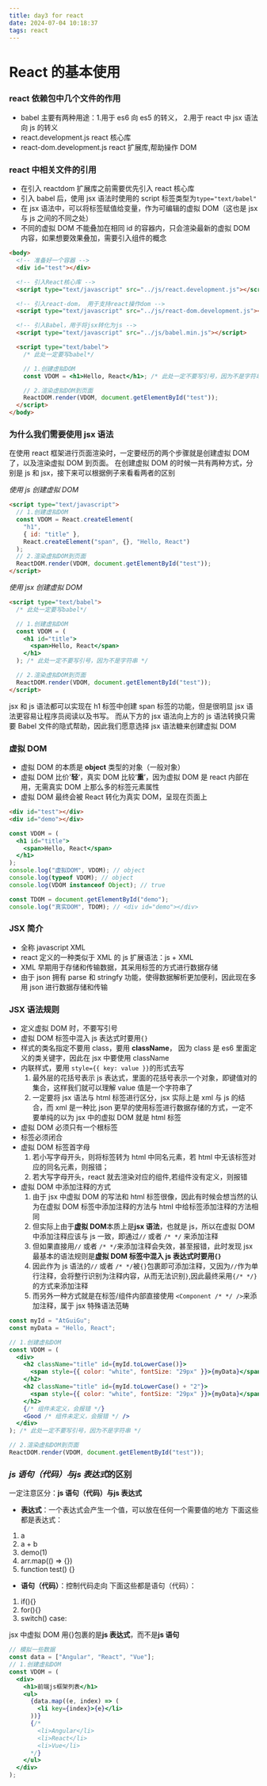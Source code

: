 ```yaml
---
title: day3 for react
date: 2024-07-04 10:18:37
tags: react
---
```


# React 的基本使用

### react 依赖包中几个文件的作用

- babel 主要有两种用途：1.用于 es6 向 es5 的转义， 2.用于 react 中 jsx 语法向 js 的转义
- react.development.js react 核心库
- react-dom.development.js react 扩展库,帮助操作 DOM

### react 中相关文件的引用

- 在引入 reactdom 扩展库之前需要优先引入 react 核心库
- 引入 babel 后，使用 jsx 语法时使用的 script 标签类型为`type="text/babel"`
- 在 jsx 语法中，可以将标签赋值给变量，作为可编辑的虚拟 DOM（这也是 jsx 与 js 之间的不同之处）
- 不同的虚拟 DOM 不能叠加在相同 id 的容器内，只会渲染最新的虚拟 DOM 内容，如果想要效果叠加，需要引入组件的概念

```html
<body>
  <!-- 准备好一个容器 -->
  <div id="test"></div>

  <!-- 引入React核心库 -->
  <script type="text/javascript" src="../js/react.development.js"></script>

  <!-- 引入react-dom， 用于支持react操作dom -->
  <script type="text/javascript" src="../js/react-dom.development.js"></script>

  <!-- 引入Babel，用于将jsx转化为js -->
  <script type="text/javascript" src="../js/babel.min.js"></script>

  <script type="text/babel">
    /* 此处一定要写babel*/

    // 1.创建虚拟DOM
    const VDOM = <h1>Hello, React</h1>; /* 此处一定不要写引号，因为不是字符串 */

    // 2.渲染虚拟DOM到页面
    ReactDOM.render(VDOM, document.getElementById("test"));
  </script>
</body>
```

### 为什么我们需要使用 jsx 语法

在使用 react 框架进行页面渲染时，一定要经历的两个步骤就是创建虚拟 DOM 了，以及渲染虚拟 DOM 到页面。
在创建虚拟 DOM 的时候一共有两种方式，分别是 js 和 jsx，接下来可以根据例子来看看两者的区别

_使用 js 创建虚拟 DOM_

```html
<script type="text/javascript">
  // 1.创建虚拟DOM
  const VDOM = React.createElement(
    "h1",
    { id: "title" },
    React.createElement("span", {}, "Hello, React")
  );
  // 2.渲染虚拟DOM到页面
  ReactDOM.render(VDOM, document.getElementById("test"));
</script>
```

_使用 jsx 创建虚拟 DOM_

```html
<script type="text/babel">
  /* 此处一定要写babel*/

  // 1.创建虚拟DOM
  const VDOM = (
    <h1 id="title">
      <span>Hello, React</span>
    </h1>
  ); /* 此处一定不要写引号，因为不是字符串 */

  // 2.渲染虚拟DOM到页面
  ReactDOM.render(VDOM, document.getElementById("test"));
</script>
```

jsx 和 js 语法都可以实现在 h1 标签中创建 span 标签的功能，但是很明显 jsx 语法更容易让程序员阅读以及书写。
而从下方的 jsx 语法向上方的 js 语法转换只需要 Babel 文件的隐式帮助，因此我们愿意选择 jsx 语法糖来创建虚拟 DOM

### 虚拟 DOM

- 虚拟 DOM 的本质是 **object** 类型的对象（一般对象）
- 虚拟 DOM 比价'**轻**‘，真实 DOM 比较‘**重**’，因为虚拟 DOM 是 react 内部在用，无需真实 DOM 上那么多的标签元素属性
- 虚拟 DOM 最终会被 React 转化为真实 DOM，呈现在页面上

```html
<div id="test"></div>
<div id="demo"></div>
```

```jsx
const VDOM = (
  <h1 id="title">
    <span>Hello, React</span>
  </h1>
);
console.log("虚拟DOM", VDOM); // object
console.log(typeof VDOM); // object
console.log(VDOM instanceof Object); // true

const TDOM = document.getElementById("demo");
console.log("真实DOM", TDOM); // <div id="demo"></div>
```

### JSX 简介

- 全称 javascript XML
- react 定义的一种类似于 XML 的 js 扩展语法：js + XML
- XML 早期用于存储和传输数据，其采用标签的方式进行数据存储
- 由于 json 拥有 parse 和 stringfy 功能，使得数据解析更加便利，因此现在多用 json 进行数据存储和传输

### JSX 语法规则

- 定义虚拟 DOM 时，不要写引号
- 虚拟 DOM 标签中混入 js 表达式时要用`{}`
- 样式的类名指定不要用 class，要用 **className**， 因为 class 是 es6 里面定义的类关键字，因此在 jsx 中要使用 className
- 内联样式，要用 `style={{ key: value }}`的形式去写
  1. 最外层的花括号表示 js 表达式，里面的花括号表示一个对象，即键值对的集合，这样我们就可以理解 value 值是一个字符串了
  2. 一定要将 jsx 语法与 html 标签进行区分，jsx 实际上是 xml 与 js 的结合，而 xml 是一种比 json 更早的使用标签进行数据存储的方式，一定不要单纯的以为 jsx 中的虚拟 DOM 就是 html 标签
- 虚拟 DOM 必须只有一个根标签
- 标签必须闭合
- 虚拟 DOM 标签首字母
  1. 若小写字母开头，则将标签转为 html 中同名元素，若 html 中无该标签对应的同名元素，则报错；
  2. 若大写字母开头，react 就去渲染对应的组件,若组件没有定义，则报错
- 虚拟 DOM 中添加注释的方式
  1. 由于 jsx 中虚拟 DOM 的写法和 html 标签很像，因此有时候会想当然的认为在虚拟 DOM 标签中添加注释的方法与 html 中给标签添加注释的方法相同
  2. 但实际上由于**虚拟 DOM**本质上是**jsx 语法**，也就是 js，所以在虚拟 DOM 中添加注释应该与 js 一致，即通过`//` 或者 `/* */` 来添加注释
  3. 但如果直接用`//` 或者 `/* */`来添加注释会失效，甚至报错，此时发现 jsx 最基本的语法规则是**虚拟 DOM 标签中混入 js 表达式时要用`{}`**
  4. 因此作为 js 语法的`//` 或者 `/* */`被`{}`包裹即可添加注释，又因为`//`作为单行注释，会将整行识别为注释内容，从而无法识别`}`,因此最终采用`{/* */}`的方式来添加注释
  5. 而另外一种方式就是在标签/组件内部直接使用 `<Component /* */ />`来添加注释，属于 jsx 特殊语法范畴

```jsx
const myId = "AtGuiGu";
const myData = "Hello, React";

// 1.创建虚拟DOM
const VDOM = (
  <div>
    <h2 className="title" id={myId.toLowerCase()}>
      <span style={{ color: "white", fontSize: "29px" }}>{myData}</span>
    </h2>
    <h2 className="title" id={myId.toLowerCase() + "2"}>
      <span style={{ color: "white", fontSize: "29px" }}>{myData}</span>
    </h2>
    {/* 组件未定义，会报错 */}
    <Good /* 组件未定义，会报错 */ />
  </div>
); /* 此处一定不要写引号，因为不是字符串 */

// 2.渲染虚拟DOM到页面
ReactDOM.render(VDOM, document.getElementById("test"));
```

### *js 语句（代码）*与*js 表达式*的区别

一定注意区分：**js 语句（代码）**与**js 表达式**

- **表达式**：一个表达式会产生一个值，可以放在任何一个需要值的地方
  下面这些都是表达式：

1. a
2. a + b
3. demo(1)
4. arr.map(() => {})
5. function test() {}

- **语句（代码）**：控制代码走向
  下面这些都是语句（代码）：

1. if(){}
2. for(){}
3. switch() case:

jsx 中虚拟 DOM 用{}包裹的是**js 表达式**，而不是**js 语句**

```jsx
// 模拟一些数据
const data = ["Angular", "React", "Vue"];
// 1.创建虚拟DOM
const VDOM = (
  <div>
    <h1>前端js框架列表</h1>
    <ul>
      {data.map((e, index) => (
        <li key={index}>{e}</li>
      ))}
      {/* 
        <li>Angular</li>
        <li>React</li>
        <li>Vue</li> 
      */}
    </ul>
  </div>
);
```
